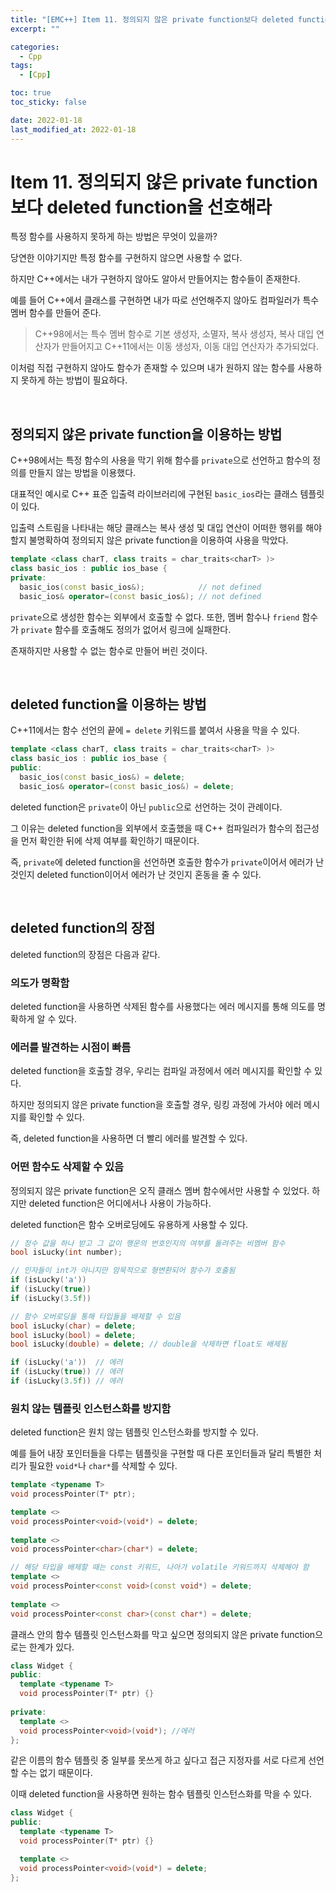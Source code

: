 ```yaml
---
title: "[EMC++] Item 11. 정의되지 않은 private function보다 deleted function을 선호해라"
excerpt: ""

categories:
  - Cpp
tags:
  - [Cpp]

toc: true
toc_sticky: false

date: 2022-01-18
last_modified_at: 2022-01-18
---
```


# Item 11. 정의되지 않은 private function보다 deleted function을 선호해라

특정 함수를 사용하지 못하게 하는 방법은 무엇이 있을까?

당연한 이야기지만 특정 함수를 구현하지 않으면 사용할 수 없다.

하지만 C++에서는 내가 구현하지 않아도 알아서 만들어지는 함수들이 존재한다.

예를 들어 C++에서 클래스를 구현하면 내가 따로 선언해주지 않아도 컴파일러가 특수 멤버 함수를 만들어 준다.

> C++98에서는 특수 멤버 함수로 기본 생성자, 소멸자, 복사 생성자, 복사 대입 연산자가 만들어지고 C++11에서는 이동 생성자, 이동 대입 연산자가 추가되었다.

이처럼 직접 구현하지 않아도 함수가 존재할 수 있으며 내가 원하지 않는 함수를 사용하지 못하게 하는 방법이 필요하다.

<br>

## 정의되지 않은 private function을 이용하는 방법

C++98에서는 특정 함수의 사용을 막기 위해 함수를 `private`으로 선언하고 함수의 정의를 만들지 않는 방법을 이용했다.

대표적인 예시로 C++ 표준 입출력 라이브러리에 구현된 `basic_ios`라는 클래스 템플릿이 있다.

입출력 스트림을 나타내는 해당 클래스는 복사 생성 및 대입 연산이 어떠한 행위를 해야 할지 불명확하여 정의되지 않은 private function을 이용하여 사용을 막았다.

```cpp
template <class charT, class traits = char_traits<charT> )>
class basic_ios : public ios_base {
private:
  basic_ios(const basic_ios&);            // not defined
  basic_ios& operator=(const basic_ios&); // not defined
```

`private`으로 생성한 함수는 외부에서 호출할 수 없다. 또한, 멤버 함수나 `friend` 함수가 `private` 함수를 호출해도 정의가 없어서 링크에 실패한다.

존재하지만 사용할 수 없는 함수로 만들어 버린 것이다.

<br>

## deleted function을 이용하는 방법

C++11에서는 함수 선언의 끝에 `= delete` 키워드를 붙여서 사용을 막을 수 있다.

```cpp
template <class charT, class traits = char_traits<charT> )>
class basic_ios : public ios_base {
public:
  basic_ios(const basic_ios&) = delete;
  basic_ios& operator=(const basic_ios&) = delete;
```

deleted function은 `private`이 아닌 `public`으로 선언하는 것이 관례이다.

그 이유는 deleted function을 외부에서 호출했을 때 C++ 컴파일러가 함수의 접근성을 먼저 확인한 뒤에 삭제 여부를 확인하기 때문이다.

즉, `private`에 deleted function을 선언하면 호출한 함수가 `private`이어서 에러가 난 것인지 deleted function이어서 에러가 난 것인지 혼동을 줄 수 있다.

<br>

## deleted function의 장점

deleted function의 장점은 다음과 같다.

### 의도가 명확함

deleted function을 사용하면 삭제된 함수를 사용했다는 에러 메시지를 통해 의도를 명확하게 알 수 있다.

### 에러를 발견하는 시점이 빠름

deleted function을 호출할 경우, 우리는 컴파일 과정에서 에러 메시지를 확인할 수 있다.

하지만 정의되지 않은 private function을 호출할 경우, 링킹 과정에 가서야 에러 메시지를 확인할 수 있다.

즉, deleted function을 사용하면 더 빨리 에러를 발견할 수 있다.

### 어떤 함수도 삭제할 수 있음

정의되지 않은 private function은 오직 클래스 멤버 함수에서만 사용할 수 있었다. 하지만 deleted function은 어디에서나 사용이 가능하다.

deleted function은 함수 오버로딩에도 유용하게 사용할 수 있다.

```cpp
// 정수 값을 하나 받고 그 값이 행운의 번호인지의 여부를 돌려주는 비멤버 함수
bool isLucky(int number);

// 인자들이 int가 아니지만 암묵적으로 형변환되어 함수가 호출됨
if (isLucky('a'))
if (isLucky(true))
if (isLucky(3.5f))

// 함수 오버로딩을 통해 타입들을 배제할 수 있음
bool isLucky(char) = delete;
bool isLucky(bool) = delete;
bool isLucky(double) = delete; // double을 삭제하면 float도 배제됨

if (isLucky('a'))  // 에러
if (isLucky(true)) // 에러
if (isLucky(3.5f)) // 에러
```

### 원치 않는 템플릿 인스턴스화를 방지함

deleted function은 원치 않는 템플릿 인스턴스화를 방지할 수 있다.

예를 들어 내장 포인터들을 다루는 템플릿을 구현할 때 다른 포인터들과 달리 특별한 처리가 필요한 `void*`나 `char*`를 삭제할 수 있다.

```cpp
template <typename T>
void processPointer(T* ptr);

template <>
void processPointer<void>(void*) = delete;
 
template <>
void processPointer<char>(char*) = delete;

// 해당 타입을 배제할 때는 const 키워드, 나아가 volatile 키워드까지 삭제해야 함
template <>
void processPointer<const void>(const void*) = delete;
 
template <>
void processPointer<const char>(const char*) = delete;
```

클래스 안의 함수 템플릿 인스턴스화를 막고 싶으면 정의되지 않은 private function으로는 한계가 있다.

```cpp
class Widget {
public:
  template <typename T>
  void processPointer(T* ptr) {}
    
private:
  template <>
  void processPointer<void>(void*); //에러
};
```

같은 이름의 함수 템플릿 중 일부를 못쓰게 하고 싶다고 접근 지정자를 서로 다르게 선언할 수는 없기 때문이다.

이때 deleted function을 사용하면 원하는 함수 템플릿 인스턴스화를 막을 수 있다.

```cpp
class Widget {
public:
  template <typename T>
  void processPointer(T* ptr) {}

  template <> 
  void processPointer<void>(void*) = delete;
};
```

<br>